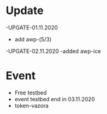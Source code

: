 # Update

-UPGATE-01.11.2020

- add awp-(5/3)

-UPGATE-02.11.2020
-added awp-ice


# Event
- Free testbed
- event testbed end in 03.11.2020
- token-vazora

